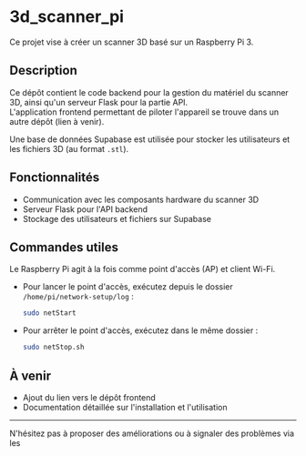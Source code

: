 # 3d_scanner_pi

Ce projet vise à créer un scanner 3D basé sur un Raspberry Pi 3.

## Description

Ce dépôt contient le code backend pour la gestion du matériel du scanner 3D, ainsi qu'un serveur Flask pour la partie API.  
L'application frontend permettant de piloter l'appareil se trouve dans un autre dépôt (lien à venir).

Une base de données Supabase est utilisée pour stocker les utilisateurs et les fichiers 3D (au format `.stl`).

## Fonctionnalités

- Communication avec les composants hardware du scanner 3D
- Serveur Flask pour l'API backend
- Stockage des utilisateurs et fichiers sur Supabase

## Commandes utiles

Le Raspberry Pi agit à la fois comme point d'accès (AP) et client Wi-Fi.

- Pour lancer le point d'accès, exécutez depuis le dossier `/home/pi/network-setup/log` :
  ```bash
  sudo netStart
  ```

- Pour arrêter le point d'accès, exécutez dans le même dossier :
  ```bash
  sudo netStop.sh
  ```

## À venir

- Ajout du lien vers le dépôt frontend
- Documentation détaillée sur l'installation et l'utilisation

---
N'hésitez pas à proposer des améliorations ou à signaler des problèmes via les